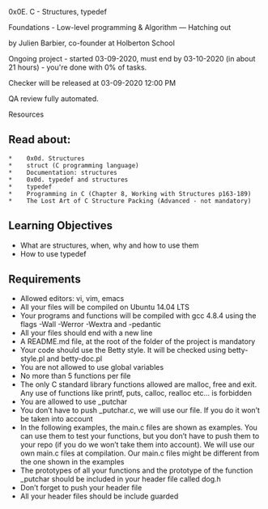 0x0E. C - Structures, typedef

Foundations - Low-level programming & Algorithm ― Hatching out

by Julien Barbier, co-founder at Holberton School

Ongoing project - started 03-09-2020, must end by 03-10-2020 (in about 21 hours) - you're done with 0% of tasks.

Checker will be released at 03-09-2020 12:00 PM

QA review fully automated.

Resources

## Read about:

```
*    0x0d. Structures
*    struct (C programming language)
*    Documentation: structures
*    0x0d. typedef and structures
*    typedef
*    Programming in C (Chapter 8, Working with Structures p163-189)
*    The Lost Art of C Structure Packing (Advanced - not mandatory)
```

## Learning Objectives

*    What are structures, when, why and how to use them
*    How to use typedef

## Requirements

*    Allowed editors: vi, vim, emacs
*    All your files will be compiled on Ubuntu 14.04 LTS
*    Your programs and functions will be compiled with gcc 4.8.4 using the flags -Wall -Werror -Wextra and -pedantic
*    All your files should end with a new line
*    A README.md file, at the root of the folder of the project is mandatory
*    Your code should use the Betty style. It will be checked using betty-style.pl and betty-doc.pl
*    You are not allowed to use global variables
*    No more than 5 functions per file
*    The only C standard library functions allowed are malloc, free and exit. Any use of functions like printf, puts, calloc, realloc etc… is forbidden
*    You are allowed to use _putchar
*    You don’t have to push _putchar.c, we will use our file. If you do it won’t be taken into account
*    In the following examples, the main.c files are shown as examples. You can use them to test your functions, but you don’t have to push them to your repo (if you do we won’t take them into account). We will use our own main.c files at compilation. Our main.c files might be different from the one shown in the examples
*    The prototypes of all your functions and the prototype of the function _putchar should be included in your header file called dog.h
*    Don’t forget to push your header file
*    All your header files should be include guarded
